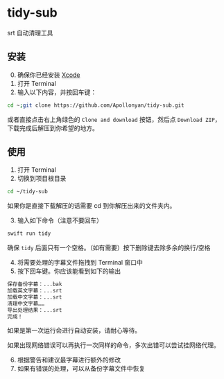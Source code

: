# tidy-sub

srt 自动清理工具

## 安装

0. 确保你已经安装 [Xcode](https://apps.apple.com/app/id497799835)
1. 打开 Terminal
2. 输入以下内容，并按回车键：

```sh
cd ~;git clone https://github.com/Apollonyan/tidy-sub.git
```

或者直接点击右上角绿色的 `Clone and download` 按钮，然后点 `Download ZIP`，下载完成后解压到你希望的地方。

## 使用

1. 打开 Terminal
2. 切换到项目根目录

```sh
cd ~/tidy-sub
```

如果你是直接下载解压的话需要 cd 到你解压出来的文件夹内。

3. 输入如下命令（注意不要回车）

```sh
swift run tidy 
```

确保 `tidy` 后面只有一个空格。（如有需要）按下删除键去除多余的换行/空格

4. 将需要处理的字幕文件拖拽到 Terminal 窗口中
5. 按下回车键。你应该能看到如下的输出

```sh
保存备份字幕：...bak
加载英文字幕：...srt
加载中文字幕：...srt
清理中文字幕……
导出处理结果：...srt
完成！
```

如果是第一次运行会进行自动安装，请耐心等待。

如果出现网络错误可以再执行一次同样的命令，多次出错可以尝试挂网络代理。

6. 根据警告和建议最字幕进行额外的修改
7. 如果有错误的处理，可以从备份字幕文件中恢复
